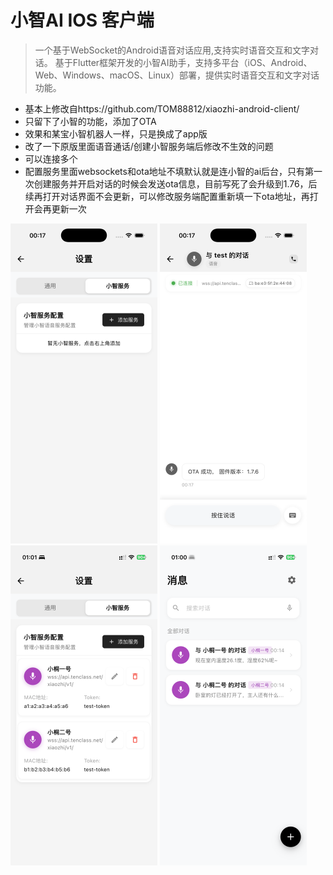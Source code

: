 # 小智AI IOS 客户端

>一个基于WebSocket的Android语音对话应用,支持实时语音交互和文字对话。
>基于Flutter框架开发的小智AI助手，支持多平台（iOS、Android、Web、Windows、macOS、Linux）部署，提供实时语音交互和文字对话功能。


- 基本上修改自https://github.com/TOM88812/xiaozhi-android-client/
- 只留下了小智的功能，添加了OTA
- 效果和某宝小智机器人一样，只是换成了app版
- 改了一下原版里面语音通话/创建小智服务端后修改不生效的问题
- 可以连接多个
- 配置服务里面websockets和ota地址不填默认就是连小智的ai后台，只有第一次创建服务并开启对话的时候会发送ota信息，目前写死了会升级到1.76，后续再打开对话界面不会更新，可以修改服务端配置重新填一下ota地址，再打开会再更新一次

<img src="./Simulator Screenshot - iPhone 16 Pro - 2025-07-14 at 00.17.05.png" style="zoom:50%">
<img src="./Simulator Screenshot - iPhone 16 Pro - 2025-07-14 at 00.17.32.png" style="zoom:50%">
<img src="./IMG_3611.PNG" style="zoom:50%">
<img src="./IMG_3610.PNG" style="zoom:50%">


